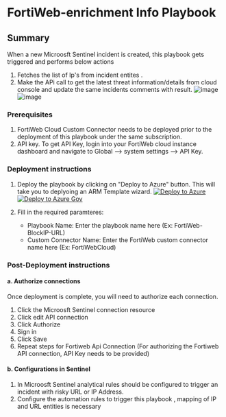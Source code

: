 # FortiWeb-enrichment Info Playbook
 ## Summary
 When a new Microosft Sentinel incident is created, this playbook gets triggered and performs below actions
 1. Fetches the list of Ip's from incident entites .
 2. Make the APi call to get the latest threat information/details from cloud console and update the same incidents comments with result.
 ![image](https://user-images.githubusercontent.com/97503740/184323073-d3d7e6eb-f40e-42e1-8d2b-ef7f9550e646.png)
![image](https://user-images.githubusercontent.com/97503740/184323351-310a1d97-a541-4204-aa65-06069e5decbe.png)

### Prerequisites
1. FortiWeb Cloud Custom Connector needs to be deployed prior to the deployment of this playbook under the same subscription.
2. API key. To get API Key, login into your FortiWeb cloud instance dashboard and navigate to Global --> system settings --> API Key.

### Deployment instructions
1. Deploy the playbook by clicking on "Deploy to Azure" button. This will take you to deplyoing an ARM Template wizard.
[![Deploy to Azure](https://aka.ms/deploytoazurebutton)](https://portal.azure.com/#create/Microsoft.Template/uri/https%3A%2F%2Fraw.githubusercontent.com%2FAzure%2FAzure-Sentinel%2Fmaster%2FSolutions%2FFortiWebCloud%2FPlaybooks%2FFortiWebPlaybooks%2FFortiWeb-encrichment%2Fazuredeploy.json)
[![Deploy to Azure Gov](https://aka.ms/deploytoazuregovbutton)](https://portal.azure.us/#create/Microsoft.Template/uri/https%3A%2F%2Fraw.githubusercontent.com%2FAzure%2FAzure-Sentinel%2Fmaster%2FSolutions%2FFortiWebCloud%2FPlaybooks%2F%2FFortiWebPlaybooks%2FFortiWeb-encrichment%2Fazuredeploy.json)

2. Fill in the required paramteres:
    * Playbook Name: Enter the playbook name here (Ex: FortiWeb-BlockIP-URL)
    * Custom Connector Name: Enter the FortiWeb custom connector name here (Ex: FortiWebCloud)

### Post-Deployment instructions
#### a. Authorize connections
Once deployment is complete, you will need to authorize each connection.
1.	Click the Microosft Sentinel connection resource
2.	Click edit API connection
3.	Click Authorize
4.	Sign in
5.	Click Save
6.	Repeat steps for Fortiweb Api  Connection (For authorizing the Fortiweb API connection, API Key needs to be provided)
#### b. Configurations in Sentinel
1. In Microosft Sentinel analytical rules should be configured to trigger an incident with risky URL or IP Address.
2. Configure the automation rules to trigger this playbook , mapping of IP and URL entities is necessary
